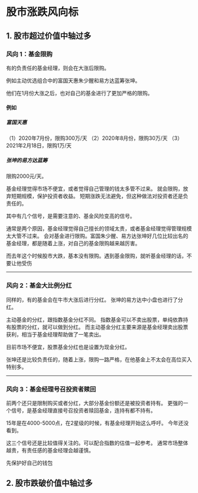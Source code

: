 # 股市涨跌风向标



## 1. 股市超过价值中轴过多



### 风向 1：基金限购



有的负责任的基金经理，则会在大涨后限购。



例如主动优选组合中的富国天惠朱少醒和易方达蓝筹张坤。

他们在1月份大涨之后，也对自己的基金进行了更加严格的限购。



#### 例如

##### 富国天惠

（1）2020年7月份，限购300万/天
（2）2020年8月份，限购30万/天
（3）2021年2月18日，限购1万/天



##### 张坤的易方达蓝筹

限购2000元/天。



基金经理觉得市场不便宜，或者觉得自己管理的钱太多管不过来。
就会限购，放弃短期规模，保护投资者收益。
短期涨跌无法避免，但这种做法对投资者还是负责任的。





其中有几个信号，是需要注意的、基金风险变高的信号。


通常是两个原因，基金经理觉得自己擅长的领域太贵，或者基金经理觉得管理规模太大管不过来。
会对基金进行限购。富国朱少醒、易方达张坤好几位比较出名的基金经理，都是随着上涨，对自己的基金限购越来越厉害。

而去年这个时候股市大跌，基本没有限购。遇到基金限购，就听基金经理的话，不要让他受伤

---




### 风向 2：基金大比例分红

同样的，有的基金会在牛市大涨后进行分红。
张坤的易方达中小盘也进行了分红。

主动基金的分红，跟指数基金分红不同。
指数基金可以不卖出股票，单纯依靠持有股票的分红，就可以做到分红。
而主动基金分红主要来源是基金经理卖出股票获利，相当于基金经理帮助做了一笔卖出。

目前市场不便宜，股票基金分红也是设置为现金分红。

张坤还是比较负责任的，随着上涨，限购一路严格，在他基金上不太会在高位买入特别多。



---



### 风向 3：基金经理号召投资者赎回

前两个还只是限制购买或者分红，大部分基金份额还是被投资者持有。
更强的一个信号，是基金经理直接号召投资者赎回基金，连持有都不持有。

15年是在4000-5000点，在2星级的时候，有基金经理开始这么呼吁。
今年还没看到。

这三个信号还是比较值得关注的。可以配合指数的估值一起参考。
通常市场整体越贵，有责任感的基金经理会越谨慎。

先保护好自己的钱包



## 2. 股市跌破价值中轴过多

